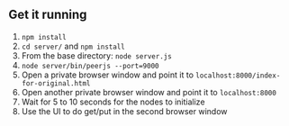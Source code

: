 ## Get it running

1.  `npm install`
2.  `cd server/` and `npm install`
3.  From the base directory: `node server.js`
4.  `node server/bin/peerjs --port=9000`
5.  Open a private browser window and point it to `localhost:8000/index-for-original.html`
6.  Open another private browser window and point it to `localhost:8000`
7.  Wait for 5 to 10 seconds for the nodes to initialize
8.  Use the UI to do get/put in the second browser window